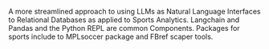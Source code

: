 A more streamlined approach to using LLMs as Natural Language Interfaces to Relational Databases as applied to Sports Analytics.
Langchain and Pandas and the Python REPL are common Components.
Packages for sports include to MPLsoccer package and FBref scaper tools.

